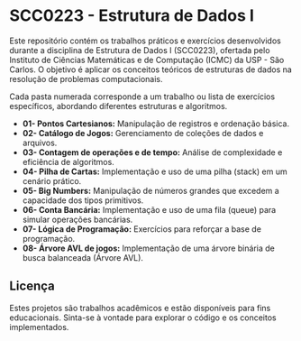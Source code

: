 # SCC0223 - Estrutura de Dados I

Este repositório contém os trabalhos práticos e exercícios desenvolvidos durante a disciplina de Estrutura de Dados I (SCC0223), ofertada pelo Instituto de Ciências Matemáticas e de Computação (ICMC) da USP - São Carlos. O objetivo é aplicar os conceitos teóricos de estruturas de dados na resolução de problemas computacionais.

Cada pasta numerada corresponde a um trabalho ou lista de exercícios específicos, abordando diferentes estruturas e algoritmos.

* **01- Pontos Cartesianos:** Manipulação de registros e ordenação básica.
* **02- Catálogo de Jogos:** Gerenciamento de coleções de dados e arquivos.
* **03- Contagem de operações e de tempo:** Análise de complexidade e eficiência de algoritmos.
* **04- Pilha de Cartas:** Implementação e uso de uma pilha (stack) em um cenário prático.
* **05- Big Numbers:** Manipulação de números grandes que excedem a capacidade dos tipos primitivos.
* **06- Conta Bancária:** Implementação e uso de uma fila (queue) para simular operações bancárias.
* **07- Lógica de Programação:** Exercícios para reforçar a base de programação.
* **08- Árvore AVL de jogos:** Implementação de uma árvore binária de busca balanceada (Árvore AVL).

## Licença

Estes projetos são trabalhos acadêmicos e estão disponíveis para fins educacionais. Sinta-se à vontade para explorar o código e os conceitos implementados.
